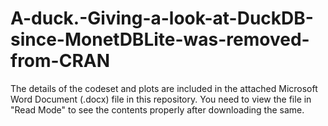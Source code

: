# A-duck.-Giving-a-look-at-DuckDB-since-MonetDBLite-was-removed-from-CRAN

The details of the codeset and plots are included in the attached Microsoft Word Document (.docx) file in this repository. 
You need to view the file in "Read Mode" to see the contents properly after downloading the same.
